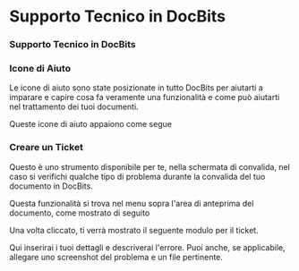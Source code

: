 # Supporto Tecnico in DocBits

### Supporto Tecnico in DocBits <a href="#hy7z6t7p8psl" id="hy7z6t7p8psl"></a>

### **Icone di Aiuto** <a href="#gvm1kp4bwvnd" id="gvm1kp4bwvnd"></a>

Le icone di aiuto sono state posizionate in tutto DocBits per aiutarti a imparare e capire cosa fa veramente una funzionalità e come può aiutarti nel trattamento dei tuoi documenti.

Queste icone di aiuto appaiono come segue

### **Creare un Ticket** <a href="#id-2mb0mw2kxioz" id="id-2mb0mw2kxioz"></a>

Questo è uno strumento disponibile per te, nella schermata di convalida, nel caso si verifichi qualche tipo di problema durante la convalida del tuo documento in DocBits.

Questa funzionalità si trova nel menu sopra l'area di anteprima del documento, come mostrato di seguito

Una volta cliccato, ti verrà mostrato il seguente modulo per il ticket.

Qui inserirai i tuoi dettagli e descriverai l'errore. Puoi anche, se applicabile, allegare uno screenshot del problema e un file pertinente.
